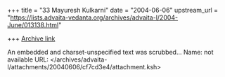 +++
title = "33 Mayuresh Kulkarni"
date = "2004-06-06"
upstream_url = "https://lists.advaita-vedanta.org/archives/advaita-l/2004-June/013138.html"

+++
[Archive link](https://lists.advaita-vedanta.org/archives/advaita-l/2004-June/013138.html)

An embedded and charset-unspecified text was scrubbed...
Name: not available
URL: </archives/advaita-l/attachments/20040606/cf7cd3e4/attachment.ksh>
